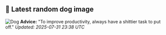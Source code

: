 ## 🐶 Latest random dog image
![Dog](https://images.dog.ceo/breeds/malinois/n02105162_4569.jpg)
**Advice:** "To improve productivity, always have a shittier task to put off."
*Updated: 2025-07-31 23:38 UTC*
